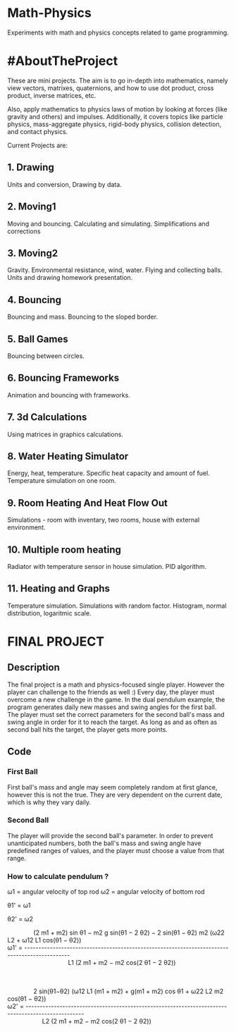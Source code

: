 # Math-Physics
Experiments with math and physics concepts related to game programming.

# #AboutTheProject
These are mini projects. The aim is to go in-depth into mathematics, namely view vectors, matrixes, quaternions, and how to use dot product, cross product, inverse matrices, etc. 

Also, apply mathematics to physics laws of motion by looking at forces (like gravity and others) and impulses. Additionally, it covers topics like particle physics, mass-aggregate physics, rigid-body physics, collision detection, and contact physics.


Current Projects are:

## 1. Drawing
Units and conversion, Drawing by data.

## 2. Moving1
Moving and bouncing. Calculating and simulating. Simplifications and corrections

## 3. Moving2
Gravity. Environmental resistance, wind, water. Flying and collecting balls. Units and drawing homework presentation.

## 4. Bouncing
Bouncing and mass. Bouncing to the sloped border.

## 5. Ball Games
Bouncing between circles. 

## 6. Bouncing Frameworks
Animation and bouncing with frameworks.

## 7. 3d Calculations
Using matrices in graphics calculations.

## 8. Water Heating Simulator
Energy, heat, temperature. Specific heat capacity and amount of fuel. Temperature simulation on one room.

## 9. Room Heating And Heat Flow Out
Simulations - room with inventary, two rooms, house with external environment.

## 10. Multiple room heating
Radiator with temperature sensor in house simulation. PID algorithm.

## 11. Heating and Graphs
Temperature simulation. Simulations with random factor. Histogram, normal distribution, logaritmic scale.


# FINAL PROJECT

## Description 
The final project is a math and physics-focused single player. However the player can challenge to the friends as well :)
Every day, the player must overcome a new challenge in the game.
In the dual pendulum example, the program generates daily new masses and swing angles for the first ball. The player must set the correct parameters for the second ball's mass and swing angle in order for it to reach the target. As long as and as often as second ball hits the target, the player gets more points.

## Code
### First Ball
First ball's mass and angle may seem completely random at first glance, however this is not the true. They are very dependent on the current date, which is why they vary daily.
### Second Ball
The player will provide the second ball's parameter. In order to prevent unanticipated numbers, both the ball's mass and swing angle have predefined ranges of values, and the player must choose a value from that range.
### How to calculate pendulum ?

ω1 = angular velocity of top rod
ω2 = angular velocity of bottom rod

θ1' = ω1

θ2' = ω2

&nbsp;&nbsp;&nbsp;&nbsp;&nbsp;&nbsp;&nbsp;&nbsp;&nbsp;&nbsp;&nbsp;&nbsp;&nbsp;&nbsp;&nbsp;(2 m1 + m2) sin θ1 − m2 g sin(θ1 − 2 θ2) − 2 sin(θ1 − θ2) m2 (ω22 L2 + ω12 L1 cos(θ1 − θ2)) <br> 
ω1' = ----------------------------------------------------------------------------------------------<br> 
&nbsp;&nbsp;&nbsp;&nbsp;&nbsp;&nbsp;&nbsp;&nbsp;&nbsp;&nbsp;&nbsp;&nbsp;&nbsp;&nbsp;&nbsp;&nbsp;&nbsp;&nbsp;&nbsp;&nbsp;&nbsp;&nbsp;&nbsp;&nbsp;&nbsp;&nbsp;&nbsp;&nbsp;&nbsp;&nbsp;&nbsp;&nbsp;&nbsp;&nbsp; L1 (2 m1 + m2 − m2 cos(2 θ1 − 2 θ2))

<br> <br> 
&nbsp;&nbsp;&nbsp;&nbsp;&nbsp;&nbsp;&nbsp;&nbsp;&nbsp;&nbsp;&nbsp;&nbsp;&nbsp;&nbsp;&nbsp;2 sin(θ1−θ2) (ω12 L1 (m1 + m2) + g(m1 + m2) cos θ1 + ω22 L2 m2 cos(θ1 − θ2))<br> 
ω2' = --------------------------------------------------------------------------------------------------	<br> 
 &nbsp;&nbsp;&nbsp;&nbsp;&nbsp;&nbsp;&nbsp;&nbsp;&nbsp;&nbsp;&nbsp;&nbsp;&nbsp;&nbsp;&nbsp;&nbsp;&nbsp;&nbsp;&nbsp;&nbsp;L2 (2 m1 + m2 − m2 cos(2 θ1 − 2 θ2))



